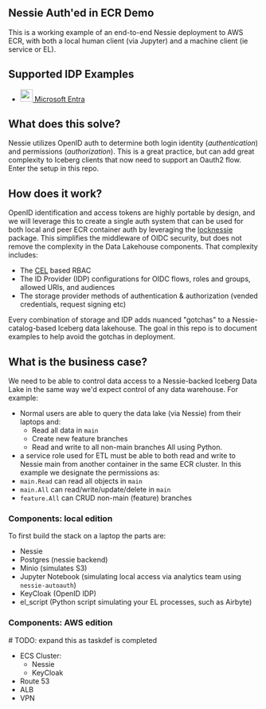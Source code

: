 ## Nessie Auth'ed in ECR Demo

This is a working example of an end-to-end Nessie deployment to AWS ECR, with both a local human client (via Jupyter) and a machine client (ie service or EL).

## Supported IDP Examples

<ul>
    <li>
        <a href="provider_resources/microsoft_entra/README.md">
            <img src="https://upload.wikimedia.org/wikipedia/commons/thumb/4/44/Microsoft_logo.svg/1024px-Microsoft_logo.svg.png" width="25"> Microsoft Entra
        </a>
    </li>
</ul>

## What does this solve?
Nessie utilizes OpenID auth to determine both login identity (_authentication_) and permissions (_authorization_). This is a great practice, but can add great complexity to Iceberg clients that now need to support an Oauth2 flow. Enter the setup in this repo.

## How does it work?
OpenID identification and access tokens are highly portable by design, and we will leverage this to create a single auth system that can be used for both local and peer ECR container auth by leveraging the [locknessie](https://github.com/piratebaby/lock-nessie) package. This simplifies the middleware of OIDC security, but does not remove the complexity in the Data Lakehouse components. That complexity includes:

- The [CEL](https://cel.dev/) based RBAC
- The ID Provider (IDP) configurations for OIDC flows, roles and groups, allowed URIs, and audiences
- The storage provider methods of authentication & authorization (vended credentials, request signing etc)

Every combination of storage and IDP adds nuanced "gotchas" to a Nessie-catalog-based Iceberg data lakehouse. The goal in this repo is to document examples to help avoid the gotchas in deployment.

## What is the business case?
We need to be able to control data access to a Nessie-backed Iceberg Data Lake in the same way we'd expect control of any data warehouse. For example:
- Normal users are able to query the data lake (via Nessie) from their laptops and:
    - Read all data in `main`
    - Create new feature branches
    - Read and write to all non-main branches
    All using Python.
- a service role used for ETL must be able to both read and write to Nessie main from another container in the same ECR cluster.
In this example we designate the permissions as:
- `main.Read` can read all objects in `main`
- `main.All` can read/write/update/delete in `main`
- `feature.All` can CRUD non-main (feature) branches

### Components: local edition
To first build the stack on a laptop the parts are:
- Nessie
- Postgres (nessie backend)
- Minio (simulates S3)
- Jupyter Notebook (simulating local access via analytics team using `nessie-autoauth`)
- KeyCloak (OpenID IDP)
- el_script (Python script simulating your EL processes, such as Airbyte)

### Components: AWS edition
\# TODO: expand this as taskdef is completed
- ECS Cluster:
    - Nessie
    - KeyCloak
- Route 53
- ALB
- VPN
